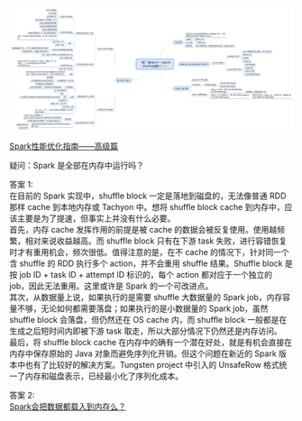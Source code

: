 ![](/resource/spark-shuffle.png)

[Spark性能优化指南——高级篇](https://tech.meituan.com/2016/05/12/spark-tuning-pro.html)

疑问：Spark 是全部在内存中运行吗？  

答案 1:  
在目前的 Spark 实现中，shuffle block 一定是落地到磁盘的，无法像普通 RDD 那样 cache 到本地内存或 Tachyon 中。想将 shuffle block cache 到内存中，应该主要是为了提速，但事实上并没有什么必要。  
首先，内存 cache 发挥作用的前提是被 cache 的数据会被反复使用。使用越频繁，相对来说收益越高。而 shuffle block 只有在下游 task 失败，进行容错恢复时才有重用机会，频次很低。值得注意的是，在不 cache 的情况下，针对同一个含 shuffle 的 RDD 执行多个 action，并不会重用  shuffle 结果。Shuffle block 是按 job ID + task ID + attempt ID 标识的，每个 action 都对应于一个独立的 job，因此无法重用。这里或许是 Spark 的一个可改进点。  
其次，从数据量上说，如果执行的是需要 shuffle 大数据量的 Spark job，内存容量不够，无论如何都需要落盘；如果执行的是小数据量的 Spark job，虽然 shuffle block 会落盘，但仍然还在 OS cache 内，而 shuffle block 一般都是在生成之后短时间内即被下游 task 取走，所以大部分情况下仍然还是内存访问。  
最后，将 shuffle block cache 在内存中的确有一个潜在好处，就是有机会直接在内存中保存原始的 Java 对象而避免序列化开销。但这个问题在新近的 Spark 版本中也有了比较好的解决方案。Tungsten project 中引入的 UnsafeRow 格式统一了内存和磁盘表示，已经最小化了序列化成本。

答案 2:  
[Spark会把数据都载入到内存么？](https://www.jianshu.com/p/b70fe63a77a8)
